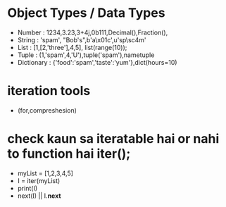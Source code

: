 # Object Types / Data Types

- Number : 1234,3.23,3+4j,0b111,Decimal(),Fraction(), 
- String :  'spam', "Bob's",b'a\x01c',u'sp\sc4m'
- List : [1,[2,'three'],4,5], list(range(10));
- Tuple : (1,'spam',4,'U'),tuple('spam'),nametuple
- Dictionary : {'food':'spam','taste':'yum'},dict(hours=10)

# iteration tools
- (for,compreshesion)

# check kaun sa iteratable hai or nahi to function hai iter();

- myList = [1,2,3,4,5]
- I = iter(myList)
- print(I)
- next(I) || I.__next__
